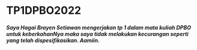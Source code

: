 # TP1DPBO2022

##### Saya Hagai Brayen Setiawan mengerjakan tp 1 dalam mata kuliah DPBO untuk keberkahanNya maka saya tidak melakukan kecurangan seperti yang telah dispesifikasikan. Aamiin.
